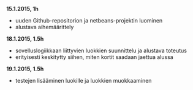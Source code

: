 ﻿**15.1.2015, 1h**
  * uuden Github-repositorion ja netbeans-projektin luominen
  * alustava aihemäärittely

**18.1.2015, 1.5h**
  * sovelluslogiikkaan liittyvien luokkien suunnittelu ja alustava toteutus
  * erityisesti keskitytty siihen, miten kortit saadaan jaettua alussa

**19.1.2015, 1.5h**
  * testejen lisääminen luokille ja luokkien muokkaaminen
